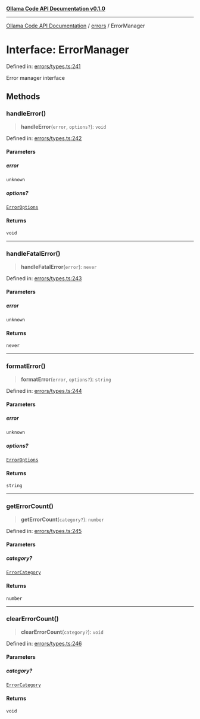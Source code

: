 [**Ollama Code API Documentation v0.1.0**](../../README.md)

***

[Ollama Code API Documentation](../../modules.md) / [errors](../README.md) / ErrorManager

# Interface: ErrorManager

Defined in: [errors/types.ts:241](https://github.com/erichchampion/ollama-code/blob/faff9979b25460f33a7dca555e6939125be92809/ollama-code/src/errors/types.ts#L241)

Error manager interface

## Methods

### handleError()

> **handleError**(`error`, `options?`): `void`

Defined in: [errors/types.ts:242](https://github.com/erichchampion/ollama-code/blob/faff9979b25460f33a7dca555e6939125be92809/ollama-code/src/errors/types.ts#L242)

#### Parameters

##### error

`unknown`

##### options?

[`ErrorOptions`](ErrorOptions.md)

#### Returns

`void`

***

### handleFatalError()

> **handleFatalError**(`error`): `never`

Defined in: [errors/types.ts:243](https://github.com/erichchampion/ollama-code/blob/faff9979b25460f33a7dca555e6939125be92809/ollama-code/src/errors/types.ts#L243)

#### Parameters

##### error

`unknown`

#### Returns

`never`

***

### formatError()

> **formatError**(`error`, `options?`): `string`

Defined in: [errors/types.ts:244](https://github.com/erichchampion/ollama-code/blob/faff9979b25460f33a7dca555e6939125be92809/ollama-code/src/errors/types.ts#L244)

#### Parameters

##### error

`unknown`

##### options?

[`ErrorOptions`](ErrorOptions.md)

#### Returns

`string`

***

### getErrorCount()

> **getErrorCount**(`category?`): `number`

Defined in: [errors/types.ts:245](https://github.com/erichchampion/ollama-code/blob/faff9979b25460f33a7dca555e6939125be92809/ollama-code/src/errors/types.ts#L245)

#### Parameters

##### category?

[`ErrorCategory`](../enumerations/ErrorCategory.md)

#### Returns

`number`

***

### clearErrorCount()

> **clearErrorCount**(`category?`): `void`

Defined in: [errors/types.ts:246](https://github.com/erichchampion/ollama-code/blob/faff9979b25460f33a7dca555e6939125be92809/ollama-code/src/errors/types.ts#L246)

#### Parameters

##### category?

[`ErrorCategory`](../enumerations/ErrorCategory.md)

#### Returns

`void`
